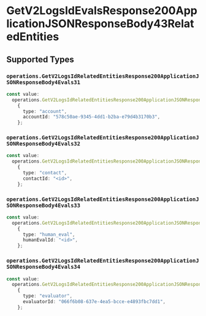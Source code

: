 # GetV2LogsIdEvalsResponse200ApplicationJSONResponseBody43RelatedEntities


## Supported Types

### `operations.GetV2LogsIdRelatedEntitiesResponse200ApplicationJSONResponseBody4Evals31`

```typescript
const value:
  operations.GetV2LogsIdRelatedEntitiesResponse200ApplicationJSONResponseBody4Evals31 =
    {
      type: "account",
      accountId: "578c50ae-9345-4dd1-b2ba-e79d4b3170b3",
    };
```

### `operations.GetV2LogsIdRelatedEntitiesResponse200ApplicationJSONResponseBody4Evals32`

```typescript
const value:
  operations.GetV2LogsIdRelatedEntitiesResponse200ApplicationJSONResponseBody4Evals32 =
    {
      type: "contact",
      contactId: "<id>",
    };
```

### `operations.GetV2LogsIdRelatedEntitiesResponse200ApplicationJSONResponseBody4Evals33`

```typescript
const value:
  operations.GetV2LogsIdRelatedEntitiesResponse200ApplicationJSONResponseBody4Evals33 =
    {
      type: "human_eval",
      humanEvalId: "<id>",
    };
```

### `operations.GetV2LogsIdRelatedEntitiesResponse200ApplicationJSONResponseBody4Evals34`

```typescript
const value:
  operations.GetV2LogsIdRelatedEntitiesResponse200ApplicationJSONResponseBody4Evals34 =
    {
      type: "evaluator",
      evaluatorId: "066f6b08-637e-4ea5-bcce-e4893fbc7dd1",
    };
```

